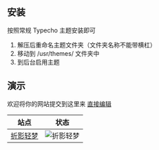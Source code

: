 ## 安装
按照常规 Typecho 主题安装即可

1. 解压后重命名主题文件夹（文件夹名称不能带横杠）
2. 移动到 /usr/themes/ 文件夹中
3. 到后台启用主题

## 演示

欢迎将你的网站提交到这里来 [直接编辑](https://github.com/theme-catui/typecho-theme-catui-season/edit/main/README.md)

| 站点                                  | 状态                                                         |
| ------------------------------------- | ------------------------------------------------------------ |
| [折影轻梦](http://typecho.nexmoe.com/?theme=catui-season)       | ![折影轻梦](https://img.shields.io/website?url=http://typecho.nexmoe.com/) |
